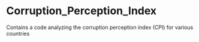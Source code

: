 # Corruption_Perception_Index
Contains a code analyzing the corruption perception index (CPI) for various countries
